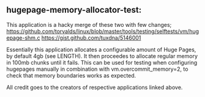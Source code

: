 ## hugepage-memory-allocator-test:

This application is a hacky merge of these two with few changes;
https://github.com/torvalds/linux/blob/master/tools/testing/selftests/vm/hugepage-shm.c
https://gist.github.com/tuxdna/5146001

Essentially this application allocates a configurable amount of Huge Pages, by default 4gb
(see LENGTH). It then proceedes to allocate regular memory in 100mb chunks until it fails.
This can be used for testing when configuring hugepages manually in combination with
vm.overcommit_memory=2, to check that memory boundaries works as expected.

All credit goes to the creators of respective applications linked above.
